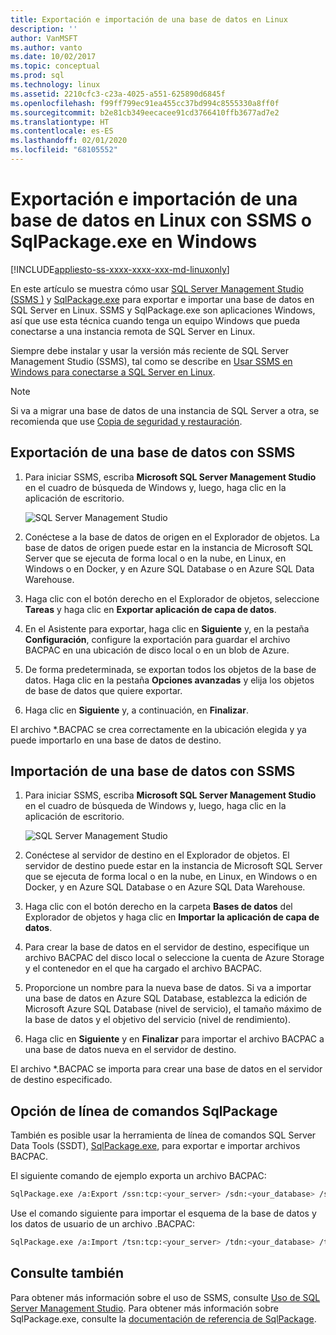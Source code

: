 ```yaml
---
title: Exportación e importación de una base de datos en Linux
description: ''
author: VanMSFT
ms.author: vanto
ms.date: 10/02/2017
ms.topic: conceptual
ms.prod: sql
ms.technology: linux
ms.assetid: 2210cfc3-c23a-4025-a551-625890d6845f
ms.openlocfilehash: f99ff799ec91ea455cc37bd994c8555330a8ff0f
ms.sourcegitcommit: b2e81cb349eecacee91cd3766410ffb3677ad7e2
ms.translationtype: HT
ms.contentlocale: es-ES
ms.lasthandoff: 02/01/2020
ms.locfileid: "68105552"
---
```

# <a name="export-and-import-a-database-on-linux-with-ssms-or-sqlpackageexe-on-windows"></a>Exportación e importación de una base de datos en Linux con SSMS o SqlPackage.exe en Windows

[!INCLUDE[appliesto-ss-xxxx-xxxx-xxx-md-linuxonly](../includes/appliesto-ss-xxxx-xxxx-xxx-md-linuxonly.md)]

En este artículo se muestra cómo usar [SQL Server Management Studio (SSMS )](../ssms/download-sql-server-management-studio-ssms.md) y [SqlPackage.exe](https://msdn.microsoft.com/library/hh550080.aspx) para exportar e importar una base de datos en SQL Server en Linux. SSMS y SqlPackage.exe son aplicaciones Windows, así que use esta técnica cuando tenga un equipo Windows que pueda conectarse a una instancia remota de SQL Server en Linux.

Siempre debe instalar y usar la versión más reciente de SQL Server Management Studio (SSMS), tal como se describe en [Usar SSMS en Windows para conectarse a SQL Server en Linux](sql-server-linux-manage-ssms.md).

> [!NOTE]
> Si va a migrar una base de datos de una instancia de SQL Server a otra, se recomienda que use [Copia de seguridad y restauración](sql-server-linux-migrate-restore-database.md).

## <a name="export-a-database-with-ssms"></a>Exportación de una base de datos con SSMS

1. Para iniciar SSMS, escriba **Microsoft SQL Server Management Studio** en el cuadro de búsqueda de Windows y, luego, haga clic en la aplicación de escritorio.

    ![SQL Server Management Studio](./media/sql-server-linux-manage-ssms/ssms.png) 

2. Conéctese a la base de datos de origen en el Explorador de objetos. La base de datos de origen puede estar en la instancia de Microsoft SQL Server que se ejecuta de forma local o en la nube, en Linux, en Windows o en Docker, y en Azure SQL Database o en Azure SQL Data Warehouse.

3. Haga clic con el botón derecho en el Explorador de objetos, seleccione **Tareas** y haga clic en **Exportar aplicación de capa de datos**.

4. En el Asistente para exportar, haga clic en **Siguiente** y, en la pestaña **Configuración**, configure la exportación para guardar el archivo BACPAC en una ubicación de disco local o en un blob de Azure.

5. De forma predeterminada, se exportan todos los objetos de la base de datos. Haga clic en la pestaña **Opciones avanzadas** y elija los objetos de base de datos que quiere exportar.

6. Haga clic en **Siguiente** y, a continuación, en **Finalizar**.

El archivo *.BACPAC se crea correctamente en la ubicación elegida y ya puede importarlo en una base de datos de destino.

## <a name="import-a-database-with-ssms"></a>Importación de una base de datos con SSMS

1. Para iniciar SSMS, escriba **Microsoft SQL Server Management Studio** en el cuadro de búsqueda de Windows y, luego, haga clic en la aplicación de escritorio.

    ![SQL Server Management Studio](./media/sql-server-linux-manage-ssms/ssms.png) 

2. Conéctese al servidor de destino en el Explorador de objetos. El servidor de destino puede estar en la instancia de Microsoft SQL Server que se ejecuta de forma local o en la nube, en Linux, en Windows o en Docker, y en Azure SQL Database o en Azure SQL Data Warehouse.

3. Haga clic con el botón derecho en la carpeta **Bases de datos** del Explorador de objetos y haga clic en **Importar la aplicación de capa de datos**.

4. Para crear la base de datos en el servidor de destino, especifique un archivo BACPAC del disco local o seleccione la cuenta de Azure Storage y el contenedor en el que ha cargado el archivo BACPAC.

5. Proporcione un nombre para la nueva base de datos. Si va a importar una base de datos en Azure SQL Database, establezca la edición de Microsoft Azure SQL Database (nivel de servicio), el tamaño máximo de la base de datos y el objetivo del servicio (nivel de rendimiento).

6. Haga clic en **Siguiente** y en **Finalizar** para importar el archivo BACPAC a una base de datos nueva en el servidor de destino.

El archivo *.BACPAC se importa para crear una base de datos en el servidor de destino especificado.

## <a id="sqlpackage"></a> Opción de línea de comandos SqlPackage

También es posible usar la herramienta de línea de comandos SQL Server Data Tools (SSDT), [SqlPackage.exe](https://msdn.microsoft.com/library/hh550080.aspx), para exportar e importar archivos BACPAC.

El siguiente comando de ejemplo exporta un archivo BACPAC:

```bash
SqlPackage.exe /a:Export /ssn:tcp:<your_server> /sdn:<your_database> /su:<username> /sp:<password> /tf:<path_to_bacpac>
```

Use el comando siguiente para importar el esquema de la base de datos y los datos de usuario de un archivo .BACPAC:

```bash
SqlPackage.exe /a:Import /tsn:tcp:<your_server> /tdn:<your_database> /tu:<username> /tp:<password> /sf:<path_to_bacpac>

```

## <a name="see-also"></a>Consulte también
Para obtener más información sobre el uso de SSMS, consulte [Uso de SQL Server Management Studio](https://msdn.microsoft.com/library/ms174173.aspx). Para obtener más información sobre SqlPackage.exe, consulte la [documentación de referencia de SqlPackage](https://msdn.microsoft.com/library/hh550080.aspx).
